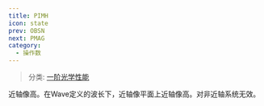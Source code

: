 ```yaml
---
title: PIMH
icon: state
prev: OBSN
next: PMAG
category:
  - 操作数
---
```


> 分类: [一阶光学性能](/hb/operands/131/879/  "Zemax 操作数 一阶光学性能")

近轴像高。在Wave定义的波长下，近轴像平面上近轴像高。对非近轴系统无效。